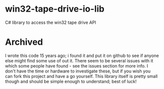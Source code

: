 # win32-tape-drive-io-lib
C# library to access the win32 tape drive API

# Archived
I wrote this code 15 years ago; i found it and put it on github to see if anyone else might find some use of out it. There seem to be several issues with it which some people have found - see the issues section for more info. I don't have the time or hardware to investigate these, but if you wish you can fork this project and have a go yourself. This library itself is pretty small though and should be simple enough to understand; best of luck!
